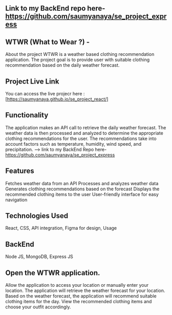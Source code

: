 ## Link to my BackEnd repo here- https://github.com/saumyanaya/se_project_express

## WTWR (What to Wear ?) -
About the project
WTWR is a weather based clothing recommendation application. The project goal is to provide user with suitable clothing recommendation based on the daily weather forecast.

## Project Live Link
You can access the live projecr here : [https://saumyanaya.github.io/se_project_react/]

## Functionality
The application makes an API call to retrieve the daily weather forecast. The weather data is then processed and analyzed to determine the appropriate clothing recommendations for the user. The recommendations take into account factors such as temperature, humidity, wind speed, and precipitation. -->
link to my BackEnd Repo here-https://github.com/saumyanaya/se_project_express

## Features
Fetches weather data from an API Processes and analyzes weather data Generates clothing recommendations based on the forecast Displays the recommended clothing items to the user User-friendly interface for easy navigation

## Technologies Used
React,
CSS,
API integration,
Figma for design,
Usage
## BackEnd
Node JS,
MongoDB,
Express JS

## Open the WTWR application.
Allow the application to access your location or manually enter your location. The application will retrieve the weather forecast for your location. Based on the weather forecast, the application will recommend suitable clothing items for the day. View the recommended clothing items and choose your outfit accordingly.
